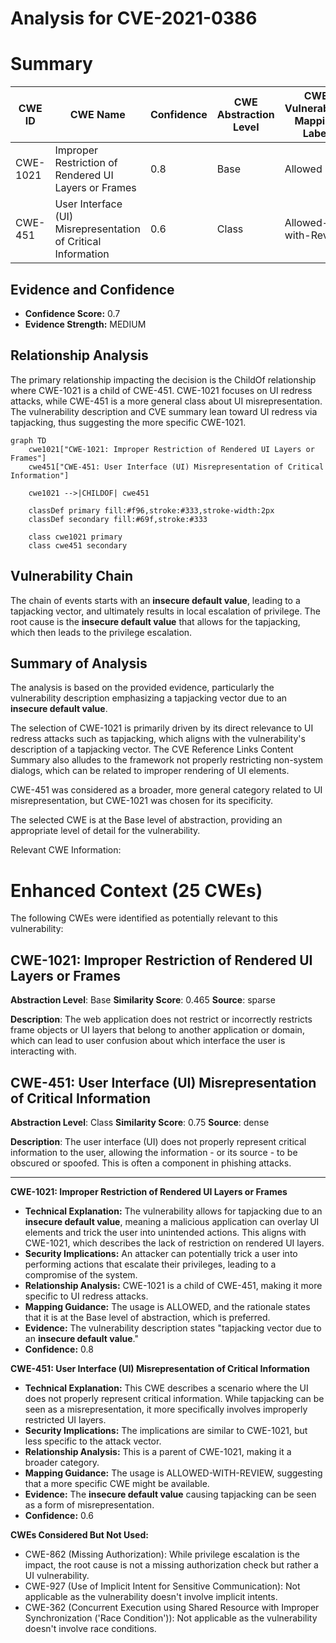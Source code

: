 # Analysis for CVE-2021-0386

# Summary
| CWE ID | CWE Name | Confidence | CWE Abstraction Level | CWE Vulnerability Mapping Label | CWE-Vulnerability Mapping Notes |
|---|---|---|---|---|---|
| CWE-1021 | Improper Restriction of Rendered UI Layers or Frames | 0.8 | Base | Allowed | Primary CWE |
| CWE-451 | User Interface (UI) Misrepresentation of Critical Information | 0.6 | Class | Allowed-with-Review | Secondary Candidate |

## Evidence and Confidence

*   **Confidence Score:** 0.7
*   **Evidence Strength:** MEDIUM

## Relationship Analysis
The primary relationship impacting the decision is the ChildOf relationship where CWE-1021 is a child of CWE-451. CWE-1021 focuses on UI redress attacks, while CWE-451 is a more general class about UI misrepresentation. The vulnerability description and CVE summary lean toward UI redress via tapjacking, thus suggesting the more specific CWE-1021.

```mermaid
graph TD
    cwe1021["CWE-1021: Improper Restriction of Rendered UI Layers or Frames"]
    cwe451["CWE-451: User Interface (UI) Misrepresentation of Critical Information"]
    
    cwe1021 -->|CHILDOF| cwe451
    
    classDef primary fill:#f96,stroke:#333,stroke-width:2px
    classDef secondary fill:#69f,stroke:#333
    
    class cwe1021 primary
    class cwe451 secondary
```

## Vulnerability Chain
The chain of events starts with an **insecure default value**, leading to a tapjacking vector, and ultimately results in local escalation of privilege. The root cause is the **insecure default value** that allows for the tapjacking, which then leads to the privilege escalation.

## Summary of Analysis
The analysis is based on the provided evidence, particularly the vulnerability description emphasizing a tapjacking vector due to an **insecure default value**.

The selection of CWE-1021 is primarily driven by its direct relevance to UI redress attacks such as tapjacking, which aligns with the vulnerability's description of a tapjacking vector. The CVE Reference Links Content Summary also alludes to the framework not properly restricting non-system dialogs, which can be related to improper rendering of UI elements.

CWE-451 was considered as a broader, more general category related to UI misrepresentation, but CWE-1021 was chosen for its specificity.

The selected CWE is at the Base level of abstraction, providing an appropriate level of detail for the vulnerability.

Relevant CWE Information:

# Enhanced Context (25 CWEs)
The following CWEs were identified as potentially relevant to this vulnerability:

## CWE-1021: Improper Restriction of Rendered UI Layers or Frames
**Abstraction Level**: Base
**Similarity Score**: 0.465
**Source**: sparse

**Description**:
The web application does not restrict or incorrectly restricts frame objects or UI layers that belong to another application or domain, which can lead to user confusion about which interface the user is interacting with.

## CWE-451: User Interface (UI) Misrepresentation of Critical Information
**Abstraction Level**: Class
**Similarity Score**: 0.75
**Source**: dense

**Description**:
The user interface (UI) does not properly represent critical information to the user, allowing the information - or its source - to be obscured or spoofed. This is often a component in phishing attacks.

---

**CWE-1021: Improper Restriction of Rendered UI Layers or Frames**

*   **Technical Explanation:** The vulnerability allows for tapjacking due to an **insecure default value**, meaning a malicious application can overlay UI elements and trick the user into unintended actions. This aligns with CWE-1021, which describes the lack of restriction on rendered UI layers.
*   **Security Implications:** An attacker can potentially trick a user into performing actions that escalate their privileges, leading to a compromise of the system.
*   **Relationship Analysis:** CWE-1021 is a child of CWE-451, making it more specific to UI redress attacks.
*   **Mapping Guidance:** The usage is ALLOWED, and the rationale states that it is at the Base level of abstraction, which is preferred.
*   **Evidence:** The vulnerability description states "tapjacking vector due to an **insecure default value**."
*   **Confidence:** 0.8

**CWE-451: User Interface (UI) Misrepresentation of Critical Information**

*   **Technical Explanation:** This CWE describes a scenario where the UI does not properly represent critical information. While tapjacking can be seen as a misrepresentation, it more specifically involves improperly restricted UI layers.
*   **Security Implications:** The implications are similar to CWE-1021, but less specific to the attack vector.
*   **Relationship Analysis:** This is a parent of CWE-1021, making it a broader category.
*   **Mapping Guidance:** The usage is ALLOWED-WITH-REVIEW, suggesting that a more specific CWE might be available.
*   **Evidence:** The **insecure default value** causing tapjacking can be seen as a form of misrepresentation.
*   **Confidence:** 0.6

**CWEs Considered But Not Used:**

*   CWE-862 (Missing Authorization): While privilege escalation is the impact, the root cause is not a missing authorization check but rather a UI vulnerability.
*   CWE-927 (Use of Implicit Intent for Sensitive Communication): Not applicable as the vulnerability doesn't involve implicit intents.
*   CWE-362 (Concurrent Execution using Shared Resource with Improper Synchronization ('Race Condition')): Not applicable as the vulnerability doesn't involve race conditions.